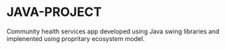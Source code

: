 # JAVA-PROJECT
Community health services app developed using Java swing libraries and implenented using propritary ecosystem model.
